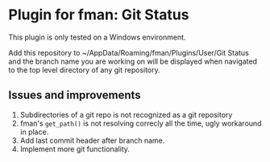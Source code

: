 Plugin for fman: Git Status 
======================
This plugin is only tested on a Windows environment.

Add this repository to ~/AppData/Roaming/fman/Plugins/User/Git Status
and the branch name you are working on will be displayed when navigated
to the top level directory of any git repository.

Issues and improvements
-----------------------
1. Subdirectories of a git repo is not recognized as a git repository
2. fman's `get_path()` is not resolving correcly all the time, ugly workaround in place.
3. Add last commit header after branch name.
4. Implement more git functionality.